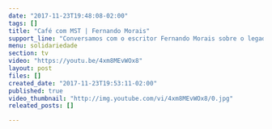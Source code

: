 ```yaml
---
date: "2017-11-23T19:48:08-02:00"
tags: []
title: "Café com MST | Fernando Morais"
support_line: "Conversamos com o escritor Fernando Morais sobre o legado de Fidel Castro, quando completa-se um ano de sua partida. Lançamento no sábado, às 10hrs, aqui!"
menu: solidariedade
section: tv
video: "https://youtu.be/4xm8MEvWOx8"
layout: post
files: []
created_date: "2017-11-23T19:53:11-02:00"
published: true
video_thumbnail: "http://img.youtube.com/vi/4xm8MEvWOx8/0.jpg"
releated_posts: []

---
```


